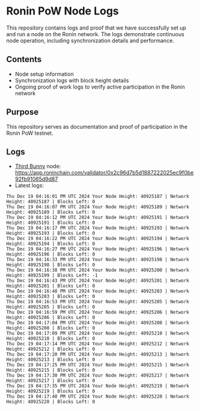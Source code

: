 # Ronin PoW Node Logs

This repository contains logs and proof that we have successfully set up and run a node on the Ronin network. The logs demonstrate continuous node operation, including synchronization details and performance.

## Contents

- Node setup information
- Synchronization logs with block height details
- Ongoing proof of work logs to verify active participation in the Ronin network

## Purpose

This repository serves as documentation and proof of participation in the Ronin PoW testnet.

## Logs

- [Third Bunny](https://thirdbunny.xyz/) node: https://app.roninchain.com/validator/0x2c96d7b5d1887222025ec9f0be92fb91065d9d87
- Latest logs:
```
Thu Dec 19 04:16:01 PM UTC 2024 Your Node Height: 40925187 | Network Height: 40925187 | Blocks Left: 0
Thu Dec 19 04:16:07 PM UTC 2024 Your Node Height: 40925189 | Network Height: 40925189 | Blocks Left: 0
Thu Dec 19 04:16:12 PM UTC 2024 Your Node Height: 40925191 | Network Height: 40925191 | Blocks Left: 0
Thu Dec 19 04:16:17 PM UTC 2024 Your Node Height: 40925193 | Network Height: 40925193 | Blocks Left: 0
Thu Dec 19 04:16:22 PM UTC 2024 Your Node Height: 40925194 | Network Height: 40925194 | Blocks Left: 0
Thu Dec 19 04:16:27 PM UTC 2024 Your Node Height: 40925196 | Network Height: 40925196 | Blocks Left: 0
Thu Dec 19 04:16:33 PM UTC 2024 Your Node Height: 40925198 | Network Height: 40925198 | Blocks Left: 0
Thu Dec 19 04:16:38 PM UTC 2024 Your Node Height: 40925200 | Network Height: 40925199 | Blocks Left: -1
Thu Dec 19 04:16:43 PM UTC 2024 Your Node Height: 40925201 | Network Height: 40925201 | Blocks Left: 0
Thu Dec 19 04:16:48 PM UTC 2024 Your Node Height: 40925203 | Network Height: 40925203 | Blocks Left: 0
Thu Dec 19 04:16:53 PM UTC 2024 Your Node Height: 40925205 | Network Height: 40925205 | Blocks Left: 0
Thu Dec 19 04:16:59 PM UTC 2024 Your Node Height: 40925206 | Network Height: 40925206 | Blocks Left: 0
Thu Dec 19 04:17:04 PM UTC 2024 Your Node Height: 40925208 | Network Height: 40925208 | Blocks Left: 0
Thu Dec 19 04:17:09 PM UTC 2024 Your Node Height: 40925210 | Network Height: 40925210 | Blocks Left: 0
Thu Dec 19 04:17:14 PM UTC 2024 Your Node Height: 40925212 | Network Height: 40925212 | Blocks Left: 0
Thu Dec 19 04:17:20 PM UTC 2024 Your Node Height: 40925213 | Network Height: 40925213 | Blocks Left: 0
Thu Dec 19 04:17:25 PM UTC 2024 Your Node Height: 40925215 | Network Height: 40925215 | Blocks Left: 0
Thu Dec 19 04:17:30 PM UTC 2024 Your Node Height: 40925217 | Network Height: 40925217 | Blocks Left: 0
Thu Dec 19 04:17:35 PM UTC 2024 Your Node Height: 40925219 | Network Height: 40925219 | Blocks Left: 0
Thu Dec 19 04:17:40 PM UTC 2024 Your Node Height: 40925220 | Network Height: 40925220 | Blocks Left: 0
```
